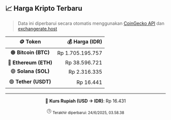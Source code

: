 

<!-- HARGA_KRIPTO -->
## 📈 Harga Kripto Terbaru

> Data ini diperbarui secara otomatis menggunakan [CoinGecko API](https://www.coingecko.com/) dan [exchangerate.host](https://exchangerate.host/)

<div align="center">

| 🪙 Token | 💰 Harga (IDR) |
|:------:|---------------:|
| 🟠 **Bitcoin (BTC)**   | Rp 1.705.195.757 |
| 🔵 **Ethereum (ETH)**  | Rp 38.596.721 |
| 🟣 **Solana (SOL)**    | Rp 2.316.335 |
| 🟢 **Tether (USDT)**   | Rp 16.441 |

---

💱 **Kurs Rupiah (USD → IDR)**: Rp 16.431

🕒 <sub>Terakhir diperbarui: 24/6/2025, 03.58.38</sub>

</div>
<!-- /HARGA_KRIPTO -->